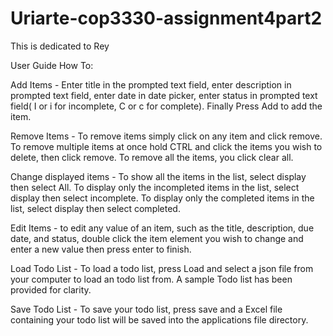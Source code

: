# Uriarte-cop3330-assignment4part2
This is dedicated to Rey

User Guide
How To:
  
  Add Items - Enter title in the prompted text field, enter description in prompted text field, enter date in date picker, enter status in prompted text field( I or i for 
  incomplete, C or c for complete). Finally Press Add to add the item.
  
  Remove Items - To remove items simply click on any item and click remove. To remove multiple items at once hold CTRL and click the items you wish to delete, then click
  remove. To remove all the items, you click clear all. 
  
  Change displayed items - To show all the items in the list, select display then select All. To display only the incompleted items in the list, select display then select 
  incomplete. To display only the completed items in the list, select display then select completed.
  
  Edit Items - to edit any value of an item, such as the title, description, due date, and status, double click the item element you wish to change and enter a new value then
  press enter to finish.
  
  Load Todo List - To load a todo list, press Load and select a json file from your computer to load an todo list from. A sample Todo list has been provided for clarity. 
  
  Save Todo List - To save your todo list, press save and a Excel file containing your todo list will be saved into the applications file directory. 

